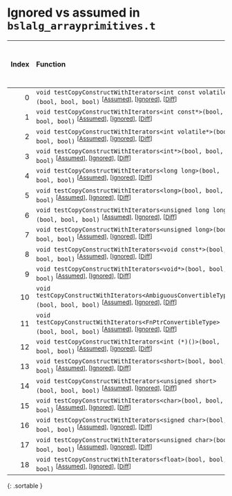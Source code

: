 # Ignored vs assumed in `bslalg_arrayprimitives.t`

<script src="../sorttable.js"></script>

|   Index | Function                                                                                                                                                          |   Difference in number of lines |   Function size difference in bytes | Number of lines in assumed build   | Number of bytes in assumed build   | Number of lines in ignored build   | Number of bytes in ignored build   |
|--------:|:------------------------------------------------------------------------------------------------------------------------------------------------------------------|--------------------------------:|------------------------------------:|:-----------------------------------|:-----------------------------------|:-----------------------------------|:-----------------------------------|
|       0 | `void testCopyConstructWithIterators<int const volatile*>(bool, bool, bool)` <sup>\[[Assumed](0-assume)\], \[[Ignored](0-none)\], \[[Diff](0.diff.html)\]         |                               6 |                                   0 | 3,152                              | 5,028,672                          | 3,152                              | 5,028,976                          |
|       1 | `void testCopyConstructWithIterators<int const*>(bool, bool, bool)` <sup>\[[Assumed](1-assume)\], \[[Ignored](1-none)\], \[[Diff](1.diff.html)\]                  |                               6 |                                   0 | 3,152                              | 5,022,368                          | 3,152                              | 5,022,672                          |
|       2 | `void testCopyConstructWithIterators<int volatile*>(bool, bool, bool)` <sup>\[[Assumed](2-assume)\], \[[Ignored](2-none)\], \[[Diff](2.diff.html)\]               |                               6 |                                   0 | 3,152                              | 5,025,520                          | 3,152                              | 5,025,824                          |
|       3 | `void testCopyConstructWithIterators<int*>(bool, bool, bool)` <sup>\[[Assumed](3-assume)\], \[[Ignored](3-none)\], \[[Diff](3.diff.html)\]                        |                               6 |                                   0 | 3,152                              | 5,019,216                          | 3,152                              | 5,019,520                          |
|       4 | `void testCopyConstructWithIterators<long long>(bool, bool, bool)` <sup>\[[Assumed](4-assume)\], \[[Ignored](4-none)\], \[[Diff](4.diff.html)\]                   |                               6 |                                   0 | 3,152                              | 4,998,384                          | 3,152                              | 4,998,592                          |
|       5 | `void testCopyConstructWithIterators<long>(bool, bool, bool)` <sup>\[[Assumed](5-assume)\], \[[Ignored](5-none)\], \[[Diff](5.diff.html)\]                        |                               6 |                                   0 | 3,152                              | 4,992,080                          | 3,152                              | 4,992,288                          |
|       6 | `void testCopyConstructWithIterators<unsigned long long>(bool, bool, bool)` <sup>\[[Assumed](6-assume)\], \[[Ignored](6-none)\], \[[Diff](6.diff.html)\]          |                               6 |                                   0 | 3,152                              | 5,001,536                          | 3,152                              | 5,001,744                          |
|       7 | `void testCopyConstructWithIterators<unsigned long>(bool, bool, bool)` <sup>\[[Assumed](7-assume)\], \[[Ignored](7-none)\], \[[Diff](7.diff.html)\]               |                               6 |                                   0 | 3,152                              | 4,995,232                          | 3,152                              | 4,995,440                          |
|       8 | `void testCopyConstructWithIterators<void const*>(bool, bool, bool)` <sup>\[[Assumed](8-assume)\], \[[Ignored](8-none)\], \[[Diff](8.diff.html)\]                 |                               6 |                                   0 | 3,152                              | 5,016,064                          | 3,152                              | 5,016,368                          |
|       9 | `void testCopyConstructWithIterators<void*>(bool, bool, bool)` <sup>\[[Assumed](9-assume)\], \[[Ignored](9-none)\], \[[Diff](9.diff.html)\]                       |                               6 |                                   0 | 3,152                              | 5,012,912                          | 3,152                              | 5,013,216                          |
|      10 | `void testCopyConstructWithIterators<AmbiguousConvertibleType>(bool, bool, bool)` <sup>\[[Assumed](10-assume)\], \[[Ignored](10-none)\], \[[Diff](10.diff.html)\] |                               5 |                                 -16 | 3,296                              | 5,035,120                          | 3,312                              | 5,035,440                          |
|      11 | `void testCopyConstructWithIterators<FnPtrConvertibleType>(bool, bool, bool)` <sup>\[[Assumed](11-assume)\], \[[Ignored](11-none)\], \[[Diff](11.diff.html)\]     |                               5 |                                 -16 | 3,296                              | 5,031,824                          | 3,312                              | 5,032,128                          |
|      12 | `void testCopyConstructWithIterators<int (*)()>(bool, bool, bool)` <sup>\[[Assumed](12-assume)\], \[[Ignored](12-none)\], \[[Diff](12.diff.html)\]                |                              -2 |                                 -32 | 2,864                              | 4,967,952                          | 2,896                              | 4,967,952                          |
|      13 | `void testCopyConstructWithIterators<short>(bool, bool, bool)` <sup>\[[Assumed](13-assume)\], \[[Ignored](13-none)\], \[[Diff](13.diff.html)\]                    |                              -3 |                                 -48 | 2,864                              | 4,980,592                          | 2,912                              | 4,980,672                          |
|      14 | `void testCopyConstructWithIterators<unsigned short>(bool, bool, bool)` <sup>\[[Assumed](14-assume)\], \[[Ignored](14-none)\], \[[Diff](14.diff.html)\]           |                              -3 |                                 -48 | 2,864                              | 4,983,456                          | 2,912                              | 4,983,584                          |
|      15 | `void testCopyConstructWithIterators<char>(bool, bool, bool)` <sup>\[[Assumed](15-assume)\], \[[Ignored](15-none)\], \[[Diff](15.diff.html)\]                     |                              -6 |                                 -16 | 2,448                              | 4,973,248                          | 2,464                              | 4,973,280                          |
|      16 | `void testCopyConstructWithIterators<signed char>(bool, bool, bool)` <sup>\[[Assumed](16-assume)\], \[[Ignored](16-none)\], \[[Diff](16.diff.html)\]              |                              -6 |                                 -16 | 2,448                              | 4,975,696                          | 2,464                              | 4,975,744                          |
|      17 | `void testCopyConstructWithIterators<unsigned char>(bool, bool, bool)` <sup>\[[Assumed](17-assume)\], \[[Ignored](17-none)\], \[[Diff](17.diff.html)\]            |                              -6 |                                 -16 | 2,448                              | 4,978,144                          | 2,464                              | 4,978,208                          |
|      18 | `void testCopyConstructWithIterators<float>(bool, bool, bool)` <sup>\[[Assumed](18-assume)\], \[[Ignored](18-none)\], \[[Diff](18.diff.html)\]                    |                             -11 |                                 -80 | 2,896                              | 5,004,688                          | 2,976                              | 5,004,896                          |
{: .sortable }
